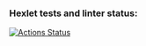 ### Hexlet tests and linter status:
[![Actions Status](https://github.com/Silin-Andrew/python-project-49/actions/workflows/hexlet-check.yml/badge.svg)](https://github.com/Silin-Andrew/python-project-49/actions)
